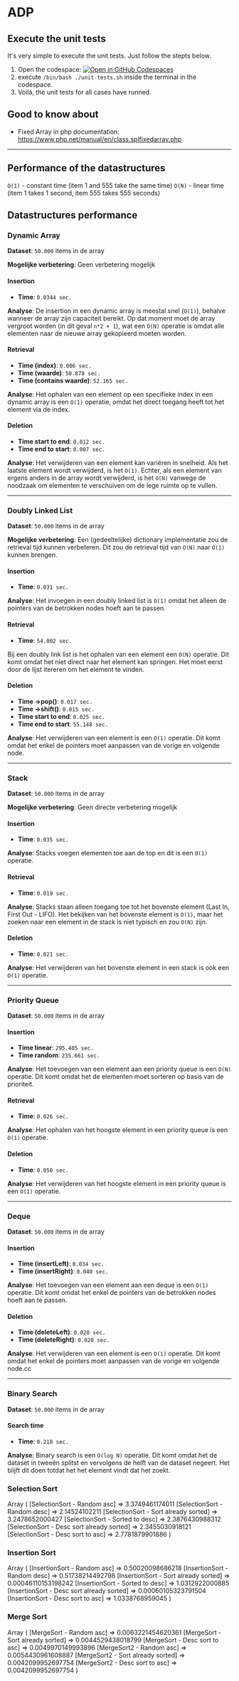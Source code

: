 # ADP

## Execute the unit tests
It's very simple to execute the unit tests. Just follow the stepts below.
1. Open the codespace: [![Open in GitHub Codespaces](https://github.com/codespaces/badge.svg)](https://github.com/codespaces/new/RoyvanEmpel/ADP)
2. execute `/bin/bash ./unit-tests.sh` inside the terminal in the codespace.
3. Voilá, the unit tests for all cases have runned.

## Good to know about
- Fixed Array in php documentation: https://www.php.net/manual/en/class.splfixedarray.php

---

## Performance of the datastructures

`O(1)` - constant time (item 1 and 555 take the same time)
`O(N)` - linear time (item 1 takes 1 second, item 555 takes 555 seconds)


## Datastructures performance

### Dynamic Array
**Dataset**: `50.000` items in de array

**Mogelijke verbetering**:
Geen verbetering mogelijk

#### Insertion
- **Time**: `0.0344 sec.`

**Analyse**:
De insertion in een dynamic array is meestal snel (`O(1)`), behalve wanneer de array zijn capaciteit bereikt. Op dat moment moet de array vergroot worden (in dit geval `n*2 + 1`), wat een `O(N)` operatie is omdat alle elementen naar de nieuwe array gekopieerd moeten worden.

#### Retrieval
- **Time (index)**: `0.006 sec.`
- **Time (waarde)**: `50.878 sec.`
- **Time (contains waarde)**: `52.165 sec.`

**Analyse**:
Het ophalen van een element op een specifieke index in een dynamic array is een `O(1)` operatie, omdat het direct toegang heeft tot het element via de index.

#### Deletion
- **Time start to end**: `0.012 sec.`
- **Time end to start**: `0.007 sec.`

**Analyse**:
Het verwijderen van een element kan variëren in snelheid. Als het laatste element wordt verwijderd, is het `O(1)`. Echter, als een element van ergens anders in de array wordt verwijderd, is het `O(N)` vanwege de noodzaak om elementen te verschuiven om de lege ruimte op te vullen.


---

### Doubly Linked List
**Dataset**: `50.000` items in de array

**Mogelijke verbetering**:
Een (gedeeltelijke) dictionary implementatie zou de retrieval tijd kunnen verbeteren. Dit zou de retrieval tijd van `O(N)` naar `O(1)` kunnen brengen.

#### Insertion
- **Time**: `0.031 sec.`

**Analyse**:
Het invoegen in een doubly linked list is `O(1)` omdat het alleen de pointers van de betrokken nodes hoeft aan te passen.

#### Retrieval
- **Time**: `54.002 sec.`

Bij een doubly link list is het ophalen van een element een `O(N)` operatie. Dit komt omdat het niet direct naar het element kan springen. Het moet eerst door de lijst itereren om het element te vinden.

#### Deletion
- **Time ->pop()**: `0.017 sec.`
- **Time ->shift()**: `0.015 sec.`
- **Time start to end**: `0.025 sec.`
- **Time end to start**: `55.148 sec.`

**Analyse**:
Het verwijderen van een element is een `O(1)` operatie. Dit komt omdat het enkel de pointers moet aanpassen van de vorige en volgende node.

---

### Stack
**Dataset**: `50.000` items in de array

**Mogelijke verbetering**:
Geen directe verbetering mogelijk

#### Insertion
- **Time**: `0.035 sec.`

**Analyse**:
Stacks voegen elementen toe aan de top en dit is een `O(1)` operatie.

#### Retrieval
- **Time**: `0.019 sec.`

**Analyse**:
Stacks staan alleen toegang toe tot het bovenste element (Last In, First Out - LIFO). Het bekijken van het bovenste element is `O(1)`, maar het zoeken naar een element in de stack is niet typisch en zou `O(N)` zijn.

#### Deletion
- **Time**: `0.021 sec.`

**Analyse**:
Het verwijderen van het bovenste element in een stack is ook een `O(1)` operatie.

---

### Priority Queue
**Dataset**: `50.000` items in de array

#### Insertion
- **Time linear**: `295.405 sec.`
- **Time random**: `235.661 sec.`

**Analyse**:
Het toevoegen van een element aan een priority queue is een `O(N)` operatie. Dit komt omdat het de elementen moet sorteren op basis van de prioriteit.

#### Retrieval
- **Time**: `0.026 sec.`

**Analyse**:
Het ophalen van het hoogste element in een priority queue is een `O(1)` operatie.

#### Deletion
- **Time**: `0.050 sec.`

**Analyse**:
Het verwijderen van het hoogste element in een priority queue is een `O(1)` operatie.

---

### Deque
**Dataset**: `50.000` items in de array

#### Insertion
- **Time (insertLeft)**: `0.034 sec.`
- **Time (insertRight)**: `0.040 sec.`

**Analyse**:
Het toevoegen van een element aan een deque is een `O(1)` operatie. Dit komt omdat het enkel de pointers van de betrokken nodes hoeft aan te passen.

#### Deletion
- **Time (deleteLeft)**: `0.020 sec.`
- **Time (deleteRight)**: `0.020 sec.`

**Analyse**:
Het verwijderen van een element is een `O(1)` operatie. Dit komt omdat het enkel de pointers moet aanpassen van de vorige en volgende node.cc

---

### Binary Search
**Dataset**: `50.000` items in de array

#### Search time
- **Time**: `0.218 sec.`

**Analyse**:
Binary search is een `O(log N)` operatie. Dit komt omdat het de dataset in tweeën splitst en vervolgens de helft van de dataset negeert. Het blijft dit doen totdat het het element vindt dat het zoekt.


### Selection Sort
Array
(
    [SelectionSort - Random asc] => 3.3749461174011
    [SelectionSort - Random desc] => 2.14524102211
    [SelectionSort - Sort already sorted] => 3.2478652000427
    [SelectionSort - Sorted to desc] => 2.3876430988312
    [SelectionSort - Desc sort already sorted] => 2.3455030918121
    [SelectionSort - Desc sort to asc] => 2.7781879901886
)

### Insertion Sort
Array
(
    [InsertionSort - Random asc] => 0.50020098686218
    [InsertionSort - Random desc] => 0.51738214492798
    [InsertionSort - Sort already sorted] => 0.00046110153198242
    [InsertionSort - Sorted to desc] => 1.0312922000885
    [InsertionSort - Desc sort already sorted] => 0.00060105323791504
    [InsertionSort - Desc sort to asc] => 1.0338768959045
)

### Merge Sort
Array
(
    [MergeSort - Random asc] => 0.0063221454620361
    [MergeSort - Sort already sorted] => 0.0044529438018799
    [MergeSort - Desc sort to asc] => 0.0049970149993896
    [MergeSort2 - Random asc] => 0.0054430961608887
    [MergeSort2 - Sort already sorted] => 0.0042099952697754
    [MergeSort2 - Desc sort to asc] => 0.0042099952697754
)